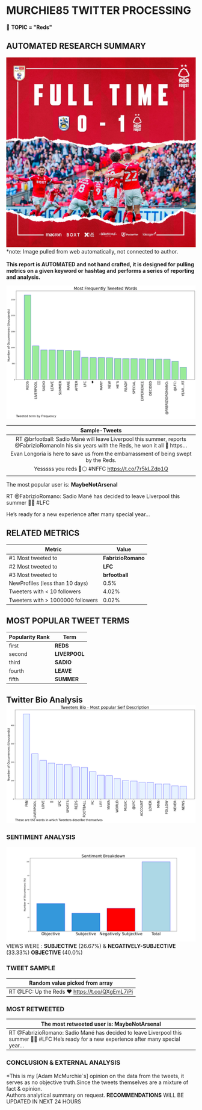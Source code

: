 # MURCHIE85 TWITTER PROCESSING 
&#x1F34E; **TOPIC = "Reds"**

## AUTOMATED RESEARCH SUMMARY

![image](assets/2022-05-29hashtagImage.png)*note: Image pulled from web automatically, not connected to author.
<br></br>
<b> This report is AUTOMATED and not hand crafted, it is designed for pulling metrics on a given keyword or hashtag and performs a series of reporting and analysis.</b>



![image](assets/2022-05-29TWEETS.png)



|                **Sample-Tweets**        |
| :-------------: |
| RT @brfootball: Sadio Mané will leave Liverpool this summer, reports @FabrizioRomanoIn his six years with the Reds, he won it all 👏 https… |
| Evan Longoria is here to save us from the embarrassment of being swept by the Reds. |
| Yesssss you reds 🔴⚪️ #NFFC https://t.co/7r5kLZdp1Q |

The most popular user is: **MaybeNotArsenal**
<div class="alert alert-block alert-danger"> RT @FabrizioRomano: Sadio Mané has decided to leave Liverpool this summer 🚨🔴 #LFC 

He’s ready for a new experience after many special year…</div>

## RELATED METRICS<br>
| Metric | Value |
| ------------- | ------------- |
| #1 Most tweeted to  | **FabrizioRomano** |
| #2 Most tweeted to  | **LFC** |
| #3 Most tweeted to  | **brfootball** |
| NewProfiles (less than 10 days) | 0.5%  |
| Tweeters with < 10 followers  | 4.02%|
| Tweeters with > 1000000 followers  | 0.02%  |



## MOST POPULAR TWEET TERMS 


| Popularity Rank  | Term |
| ------------- | ------------- |
| first  | **REDS**  |
| second  | **LIVERPOOL**  |
| third  | **SADIO** |
| fourth  | **LEAVE**  |
| fifth  | **SUMMER**  |


## Twitter Bio Analysis![image](assets/2022-05-29BIO.png)
### SENTIMENT ANALYSIS
![image](assets/2022-05-29sentiment.png)
VIEWS WERE : **SUBJECTIVE**  (26.67%) & **NEGATIVELY-SUBJECTIVE** (33.33%) **OBJECTIVE** (40.0%)

### TWEET SAMPLE 
| Random value picked from array |
| ------------- |
|RT @LFC: Up the Reds ❤️ https://t.co/QXgEmL7iPi |

### MOST RETWEETED 

| The most retweeted user is: **MaybeNotArsenal**  |
| ------------- |
| RT @FabrizioRomano: Sadio Mané has decided to leave Liverpool this summer 🚨🔴 #LFC He’s ready for a new experience after many special year… |

### CONCLUSION & EXTERNAL ANALYSIS

*This is my [Adam McMurchie`s] opinion on the data from the tweets, it serves as no objective truth.Since the tweets themselves are a mixture of fact & opinion.<br>
Authors analytical summary on request.
**RECOMMENDATIONS** WILL BE UPDATED IN NEXT  24 HOURS <br>